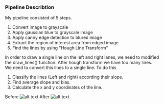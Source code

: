 
### Pipeline Describtion

[//]: # (Image References)

[image1]: ./examples/laneLines_thirdPass.jpg "img1"
[image2]: ./examples/line-segments-example.jpg "img2"
My pipeline consisted of 5 steps.
1. Convert image to grayscale
2. Apply gaussian blue to grayscale image
3. Apply canny edge detection to blured image
4. Extract the region of interest area from edged image
5. Find the lines by using "Hough Line Transform"

In order to draw a single line on the left and right lanes, we need to modified the draw_lines() function. After hough transform we have too many lines. We need to convert this lines to a single line. To do this
1. Classify the lines (Left and right) according their slope.
2. Find average slope and bias.
3. Calculate the x and y coordinates of the line.

Before
![alt text][image2] 
After 
![alt text][image1]  

